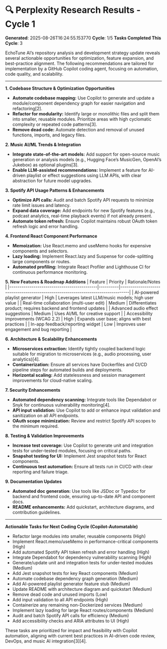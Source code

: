 # 🔍 Perplexity Research Results - Cycle 1

**Generated**: 2025-08-26T16:24:55.153770
**Cycle**: 1/5
**Tasks Completed This Cycle**: 3

EchoTune AI’s repository analysis and development strategy update reveals several actionable opportunities for optimization, feature expansion, and best-practice alignment. The following recommendations are tailored for implementation by a GitHub Copilot coding agent, focusing on automation, code quality, and scalability.

---

**1. Codebase Structure & Optimization Opportunities**
- **Automate codebase mapping:** Use Copilot to generate and update a module/component dependency graph for easier navigation and refactoring[2].
- **Refactor for modularity:** Identify large or monolithic files and split them into smaller, reusable modules. Prioritize areas with high cyclomatic complexity or repeated code patterns[3].
- **Remove dead code:** Automate detection and removal of unused functions, imports, and legacy files.

**2. Music AI/ML Trends & Integration**
- **Integrate state-of-the-art models:** Add support for open-source music generation or analysis models (e.g., Hugging Face’s MusicGen, OpenAI’s Jukebox) as optional plugins[3].
- **Enable LLM-assisted recommendations:** Implement a feature for AI-driven playlist or effect suggestions using LLM APIs, with clear abstraction for future model upgrades.

**3. Spotify API Usage Patterns & Enhancements**
- **Optimize API calls:** Audit and batch Spotify API requests to minimize rate limit issues and latency.
- **Expand data coverage:** Add endpoints for new Spotify features (e.g., podcast analytics, real-time playback events) if not already present.
- **Automate token refresh:** Ensure Copilot maintains robust OAuth token refresh logic and error handling.

**4. Frontend React Component Performance**
- **Memoization:** Use React.memo and useMemo hooks for expensive components and selectors.
- **Lazy loading:** Implement React.lazy and Suspense for code-splitting large components or routes.
- **Automated profiling:** Integrate React Profiler and Lighthouse CI for continuous performance monitoring.

**5. New Features & Roadmap Additions**
| Feature                                   | Priority | Rationale/Notes                                                                 |
|--------------------------------------------|----------|----------------------------------------------------------------------------------|
| AI-powered playlist generator              | High     | Leverages latest LLM/music models; high user value                                |
| Real-time collaboration (multi-user edit)  | Medium   | Differentiates product; requires backend and frontend updates                     |
| Advanced audio effect suggestions          | Medium   | Uses AI/ML for creative support                                                   |
| Accessibility improvements (WCAG 2.2)      | High     | Expands user base; aligns with best practices                                     |
| In-app feedback/reporting widget           | Low      | Improves user engagement and bug reporting                                        |

**6. Architecture & Scalability Enhancements**
- **Microservices extraction:** Identify tightly coupled backend logic suitable for migration to microservices (e.g., audio processing, user analytics)[4].
- **Containerization:** Ensure all services have Dockerfiles and CI/CD pipeline steps for automated builds and deployments.
- **Horizontal scaling:** Add statelessness and session management improvements for cloud-native scaling.

**7. Security Enhancements**
- **Automated dependency scanning:** Integrate tools like Dependabot or Snyk for continuous vulnerability monitoring[4].
- **API input validation:** Use Copilot to add or enhance input validation and sanitization on all API endpoints.
- **OAuth scope minimization:** Review and restrict Spotify API scopes to the minimum required.

**8. Testing & Validation Improvements**
- **Increase test coverage:** Use Copilot to generate unit and integration tests for under-tested modules, focusing on critical paths.
- **Snapshot testing for UI:** Implement Jest snapshot tests for React components.
- **Continuous test automation:** Ensure all tests run in CI/CD with clear reporting and failure triage.

**9. Documentation Updates**
- **Automated doc generation:** Use tools like JSDoc or Typedoc for backend and frontend code, ensuring up-to-date API and component docs.
- **README enhancements:** Add quickstart, architecture diagrams, and contribution guidelines.

---

**Actionable Tasks for Next Coding Cycle (Copilot-Automatable)**

- Refactor large modules into smaller, reusable components (High)
- Implement React.memo/useMemo in performance-critical components (High)
- Add automated Spotify API token refresh and error handling (High)
- Integrate Dependabot for dependency vulnerability scanning (High)
- Generate/update unit and integration tests for under-tested modules (Medium)
- Add Jest snapshot tests for key React components (Medium)
- Automate codebase dependency graph generation (Medium)
- Add AI-powered playlist generator feature stub (Medium)
- Update README with architecture diagram and quickstart (Medium)
- Remove dead code and unused imports (Low)
- Add input validation to all API endpoints (High)
- Containerize any remaining non-Dockerized services (Medium)
- Implement lazy loading for large React routes/components (Medium)
- Audit and batch Spotify API calls for efficiency (Medium)
- Add accessibility checks and ARIA attributes to UI (High)

These tasks are prioritized for impact and feasibility with Copilot automation, aligning with current best practices in AI-driven code review, DevOps, and music AI integration[3][4].